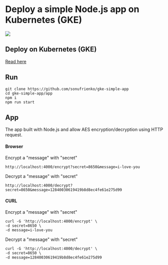 # Deploy a simple Node.js app on Kubernetes (GKE)

![](kubernetes.png)

## Deploy on Kubernetes (GKE)


[Read here](https://medium.com/@onufrienkos/deploying-a-node-js-app-to-the-google-kubernetes-engine-gke-d6af1f3a954c)


## Run

```shell
git clone https://github.com/sonufrienko/gke-simple-app
cd gke-simple-app/app
npm i
npm run start
```


## App

The app built with Node.js and allow AES encryption/decryption using HTTP request.

#### Browser

Encrypt a "message" with "secret"

```http://localhost:4000/encrypt?secret=8650&message=i-love-you```

Decrypt a "message" with "secret"

```http://localhost:4000/decrypt?secret=8650&message=12840030619419b8d8ec4fe61e275d99```

#### CURL

Encrypt a "message" with "secret"

```shell
curl -G 'http://localhost:4000/encrypt' \
-d secret=8650 \
-d message=i-love-you
```

Decrypt a "message" with "secret"

```shell
curl -G 'http://localhost:4000/decrypt' \
-d secret=8650 \
-d message=12840030619419b8d8ec4fe61e275d99
```
